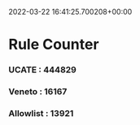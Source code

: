 2022-03-22 16:41:25.700208+00:00
# Rule Counter 
 ### UCATE : 444829

 ### Veneto : 16167

 ### Allowlist : 13921